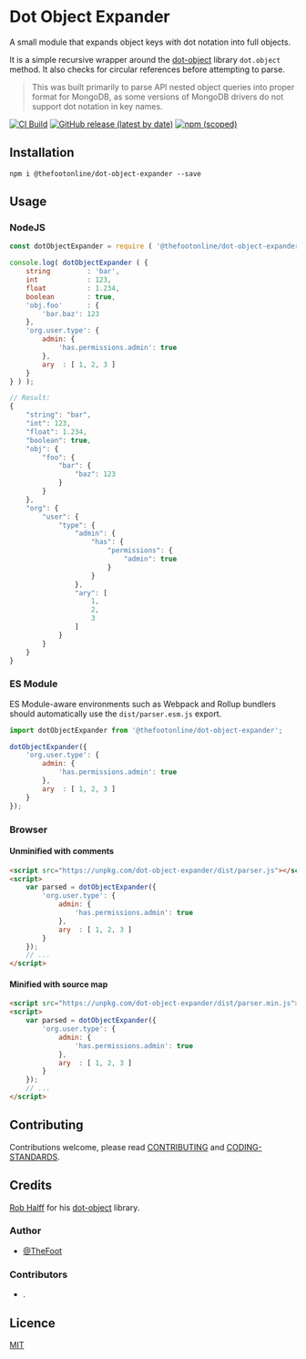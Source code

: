 # Dot Object Expander
A small module that expands object keys with dot notation into full objects.

It is a simple recursive wrapper around the [dot-object](https://github.com/rhalff/dot-object) library `dot.object`
 method. It also checks for circular references before attempting to parse.
 
>This was built primarily to parse API nested object queries into proper format for MongoDB, as some versions of MongoDB 
drivers do not support dot notation in key names.

[![CI Build](https://github.com/thefoot/dot-object-expander/workflows/ci-build/badge.svg)](https://github.com/thefoot/dot-object-expander/actions)
[![GitHub release (latest by date)](https://img.shields.io/github/v/release/thefoot/dot-object-expander)](https://github.com/TheFoot/dot-object-expander/releases)
[![npm (scoped)](https://img.shields.io/npm/v/@thefootonline/dot-object-expander)](https://www.npmjs.com/package/@thefootonline/dot-object-expander) 

## Installation

~~~
npm i @thefootonline/dot-object-expander --save
~~~

## Usage

### NodeJS
```javascript
const dotObjectExpander = require ( '@thefootonline/dot-object-expander' );

console.log( dotObjectExpander ( {
    string         : 'bar',
    int            : 123,
    float          : 1.234,
    boolean        : true,
    'obj.foo'      : {
        'bar.baz': 123
    },
    'org.user.type': {
        admin: {
            'has.permissions.admin': true
        },
        ary  : [ 1, 2, 3 ]
    }
} ) );

// Result:
{
    "string": "bar",
    "int": 123,
    "float": 1.234,
    "boolean": true,
    "obj": {
        "foo": {
            "bar": {
                "baz": 123
            }
        }
    },
    "org": {
        "user": {
            "type": {
                "admin": {
                    "has": {
                        "permissions": {
                            "admin": true
                        }
                    }
                },
                "ary": [
                    1,
                    2,
                    3
                ]
            }
        }
    }
}

```
### ES Module
ES Module-aware environments such as Webpack and Rollup bundlers should automatically use the `dist/parser.esm.js` export.
```javascript
import dotObjectExpander from '@thefootonline/dot-object-expander';

dotObjectExpander({
    'org.user.type': {
        admin: {
            'has.permissions.admin': true
        },
        ary  : [ 1, 2, 3 ]
    }
});
```

### Browser

#### Unminified with comments
```html
<script src="https://unpkg.com/dot-object-expander/dist/parser.js"></script>
<script>
    var parsed = dotObjectExpander({
        'org.user.type': {
            admin: {
                'has.permissions.admin': true
            },
            ary  : [ 1, 2, 3 ]
        }
    });
    // ...
</script>
```

#### Minified with source map
```html
<script src="https://unpkg.com/dot-object-expander/dist/parser.min.js"></script>
<script>
    var parsed = dotObjectExpander({
        'org.user.type': {
            admin: {
                'has.permissions.admin': true
            },
            ary  : [ 1, 2, 3 ]
        }
    });
    // ...
</script>
```

## Contributing
Contributions welcome, please read [CONTRIBUTING](docs/CONTRIBUTING.md) and [CODING-STANDARDS](docs/CODING-STANDARDS.md).

## Credits
[Rob Halff](https://github.com/rhalff) for his [dot-object](https://github.com/rhalff/dot-object) library.

### Author
- [@TheFoot](https://github.com/TheFoot)

### Contributors
- .

## Licence
[MIT](LICENCE.md)